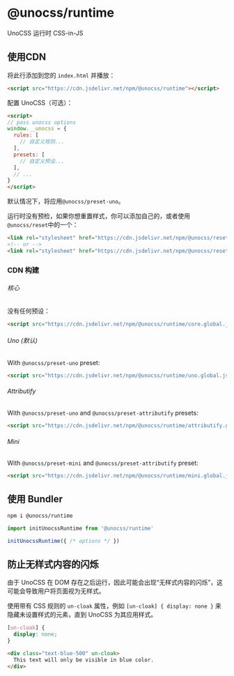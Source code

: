 # @unocss/runtime

UnoCSS 运行时 CSS-in-JS

## 使用CDN

将此行添加到您的 `index.html` 并播放：

```html
<script src="https://cdn.jsdelivr.net/npm/@unocss/runtime"></script>
```

配置 UnoCSS（可选）：

```html
<script>
// pass unocss options
window.__unocss = {
  rules: [
    // 自定义规则...
  ],
  presets: [
    // 自定义预设...
  ],
  // ...
}
</script>
```

默认情况下，将应用`@unocss/preset-uno`。

运行时没有预检，如果你想重置样式，你可以添加自己的，或者使用`@unocss/reset`中的一个：

```html
<link rel="stylesheet" href="https://cdn.jsdelivr.net/npm/@unocss/reset/normalize.min.css">
<!-- or -->
<link rel="stylesheet" href="https://cdn.jsdelivr.net/npm/@unocss/reset/tailwind.min.css">
```

### CDN 构建

###### 核心

没有任何预设：

```html
<script src="https://cdn.jsdelivr.net/npm/@unocss/runtime/core.global.js"></script>
```

###### Uno (默认)

With `@unocss/preset-uno` preset:

```html
<script src="https://cdn.jsdelivr.net/npm/@unocss/runtime/uno.global.js"></script>
```

###### Attributify

With `@unocss/preset-uno` and `@unocss/preset-attributify` presets:

```html
<script src="https://cdn.jsdelivr.net/npm/@unocss/runtime/attributify.global.js"></script>
```

###### Mini

With `@unocss/preset-mini` and `@unocss/preset-attributify` preset:

```html
<script src="https://cdn.jsdelivr.net/npm/@unocss/runtime/mini.global.js"></script>
```

## 使用 Bundler

```bash
npm i @unocss/runtime
```

```ts
import initUnocssRuntime from '@unocss/runtime'

initUnocssRuntime({ /* options */ })
```

## 防止无样式内容的闪烁

由于 UnoCSS 在 DOM 存在之后运行，因此可能会出现“无样式内容的闪烁”，这可能会导致用户将页面视为无样式。

使用带有 CSS 规则的 `un-cloak` 属性，例如 `[un-cloak] { display: none }` 来隐藏未设置样式的元素，直到 UnoCSS 为其应用样式。

```css
[un-cloak] {
  display: none;
}
```

```html
<div class="text-blue-500" un-cloak>
  This text will only be visible in blue color.
</div>
```

